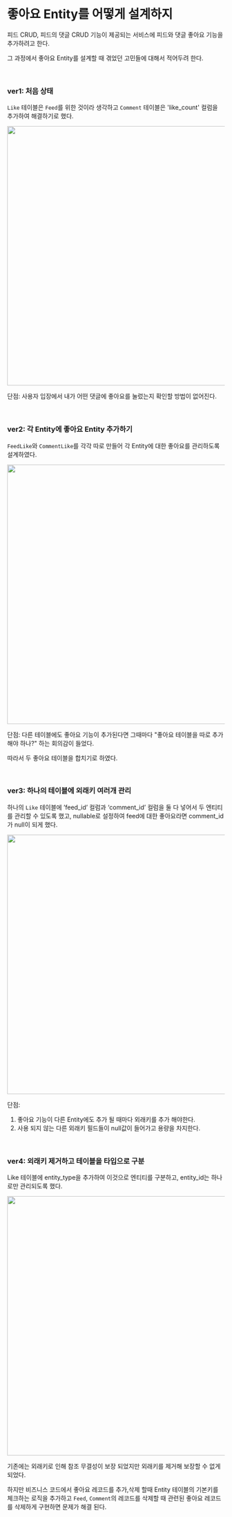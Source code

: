 # 좋아요 Entity를 어떻게 설계하지

피드 CRUD, 피드의 댓글 CRUD 기능이 제공되는 서비스에 피드와 댓글 좋아요 기능을 추가하려고 한다.

그 과정에서 좋아요 Entity를 설계할 때 겪었던 고민들에 대해서 적어두려 한다.

<br/>

### ver1: 처음 상태

`Like` 테이블은 `Feed`를 위한 것이라 생각하고 `Comment` 테이블은 'like_count' 컬럼을 추가하여 해결하기로 했다.

<img width="600" src="https://github.com/user-attachments/assets/4a7b62b0-8cd5-441f-9e01-f8493460136c" />

단점: 사용자 입장에서 내가 어떤 댓글에 좋아요를 눌렀는지 확인할 방법이 없어진다.

<br/>

### ver2: 각 Entity에 좋아요 Entity 추가하기

`FeedLike`와 `CommentLike`를 각각 따로 만들어 각 Entity에 대한 좋아요를 관리하도록 설계하였다.


<img width="600" src="https://github.com/user-attachments/assets/bdafbade-283c-444c-84ce-19f500297cca" />

단점: 다른 테이블에도 좋아요 기능이 추가된다면 그때마다 "좋아요 테이블을 따로 추가해야 하나?" 하는 회의감이 들었다. 

따라서 두 좋아요 테이블을 합치기로 하였다.

<br/>

### ver3: 하나의 테이블에 외래키 여러개 관리

하나의 `Like` 테이블에 ’feed_id’ 컬럼과 ‘comment_id’ 컬럼을 둘 다 넣어서 두 엔티티를 관리할 수 있도록 했고, nullable로 설정하여 feed에 대한 좋아요라면 comment_id가 null이 되게 했다.

<img width="600" src="https://github.com/user-attachments/assets/2ebaa958-3757-4c5f-a17b-6b366c2feeeb" />

단점: 

1. 좋아요 기능이 다른 Entity에도 추가 될 때마다 외래키를 추가 해야한다.
2. 사용 되지 않는 다른 외래키 필드들이 null값이 들어가고 용량을 차지한다.

<br/>

### ver4: 외래키 제거하고 테이블을 타입으로 구분

Like 테이블에 entity_type을 추가하여 이것으로 엔티티를 구분하고, entity_id는 하나로만 관리되도록 했다.

<img width="600" src="https://github.com/user-attachments/assets/0990be87-c4b2-42da-9c5d-479255e50e2e" />

기존에는 외래키로 인해 참조 무결성이 보장 되었지만 외래키를 제거해 보장할 수 없게 되었다.

하지만 비즈니스 코드에서 좋아요 레코드를 추가,삭제 할때 Entity 테이블의 기본키를 체크하는 로직을 추가하고 `Feed`, `Comment`의 레코드를 삭제할 때 관련된 좋아요 레코드를 삭제하게 구현하면 문제가 해결 된다.